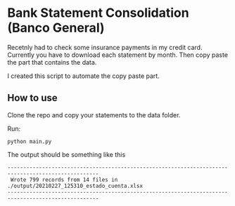 # Bank Statement Consolidation (Banco General)

Recetnly had to check some insurance payments in my credit card. Currently you have to download each statement by month.
Then copy paste the part that contains the data.

I created this script to automate the copy paste part.

## How to use

Clone the repo and copy your statements to the data folder.

Run:

    python main.py

The output should be something like this

    ---------------------------------------------------------------------------------------------------
     Wrote 799 records from 14 files in ./output/20210227_125310_estado_cuenta.xlsx
    ---------------------------------------------------------------------------------------------------